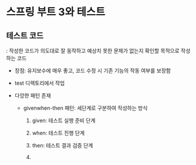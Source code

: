 # 스프링 부트 3와 테스트

## 테스트 코드

: 작성한 코드가 의도대로 잘 동작하고 예상치 못한 문제가 없는지 확인할 목적으로 작성하는 코드

- 장점: 유지보수에 매우 좋고, 코드 수정 시 기존 기능의 작동 여부를 보장함

- test 디렉토리에서 작업

- 다앙햔 패턴 존재

  - givenwhen-then 패턴: 세단계로 구분하여 작성하는 방식
 
    1. given: 테스트 실행 준비 단계
   
    2. when: 테스트 진행 단계
   
    3. then: 테스트 결과 검증 단계
   
    4.  
